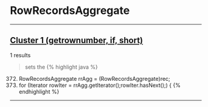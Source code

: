 # RowRecordsAggregate

***

## [Cluster 1 (getrownumber, if, short)](./1)
1 results
> sets the 
{% highlight java %}
372. RowRecordsAggregate rrAgg = (RowRecordsAggregate)rec;
373. for (Iterator rowIter = rrAgg.getIterator();rowIter.hasNext();) {
{% endhighlight %}

***

